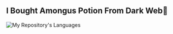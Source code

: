 ## I Bought Amongus Potion From Dark Web👋

![My Repository's Languages](https://github-readme-stats.vercel.app/api/top-langs/?username=MomorioUHT&layout=compact&langs_count=10)
